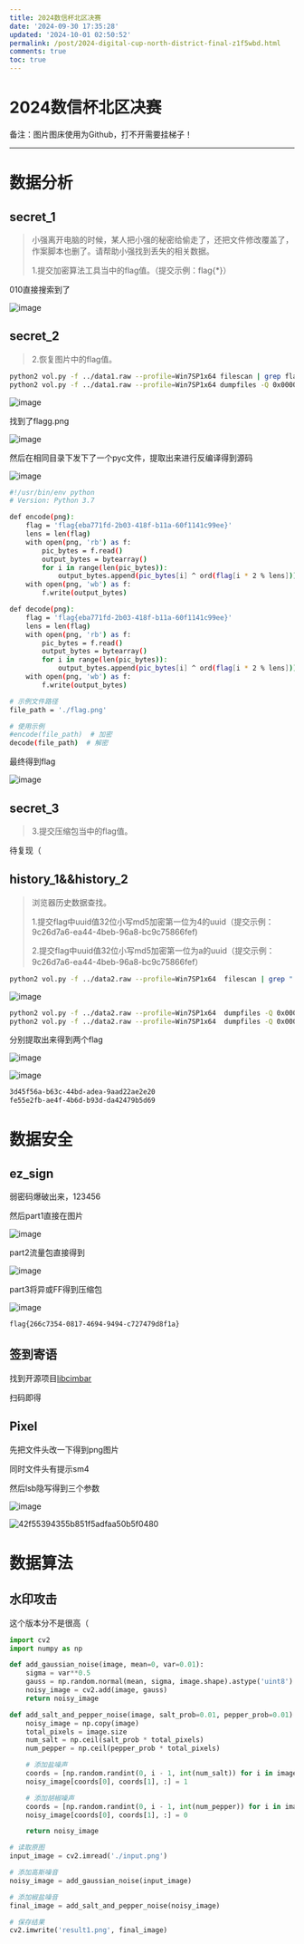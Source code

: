 ```yaml
---
title: 2024数信杯北区决赛
date: '2024-09-30 17:35:28'
updated: '2024-10-01 02:50:52'
permalink: /post/2024-digital-cup-north-district-final-z1f5wbd.html
comments: true
toc: true
---
```


# 2024数信杯北区决赛

备注：图片图床使用为Github，打不开需要挂梯子！

---

# 数据分析

## secret\_1

> 小强离开电脑的时候，某人把小强的秘密给偷走了，还把文件修改覆盖了，作案脚本也删了。请帮助小强找到丢失的相关数据。
>
> 1.提交加密算法工具当中的flag值。（提交示例：flag{\*}）

010直接搜索到了

​![image](https://raw.githubusercontent.com/Wh1teJ0ker/PicGo/main/Pic/image-20240929105902-unfy12s.png)​

## secret\_2

> 2.恢复图片中的flag值。

```bash
python2 vol.py -f ../data1.raw --profile=Win7SP1x64 filescan | grep flag
python2 vol.py -f ../data1.raw --profile=Win7SP1x64 dumpfiles -Q 0x000000007f3f17b0 -D ./
```

​![image](https://raw.githubusercontent.com/Wh1teJ0ker/PicGo/main/Pic/image-20240929154653-6xnpnk7.png)​

找到了flagg.png

​![image](https://raw.githubusercontent.com/Wh1teJ0ker/PicGo/main/Pic/image-20240929154923-zhdadtq.png)​

然后在相同目录下发下了一个pyc文件，提取出来进行反编译得到源码

​![image](https://raw.githubusercontent.com/Wh1teJ0ker/PicGo/main/Pic/image-20240929155248-l5hfsb2.png)​

```bash
#!/usr/bin/env python
# Version: Python 3.7

def encode(png):
    flag = 'flag{eba771fd-2b03-418f-b11a-60f1141c99ee}'
    lens = len(flag)
    with open(png, 'rb') as f:
        pic_bytes = f.read()
        output_bytes = bytearray()
        for i in range(len(pic_bytes)):
            output_bytes.append(pic_bytes[i] ^ ord(flag[i * 2 % lens]))
    with open(png, 'wb') as f:
        f.write(output_bytes)

def decode(png):
    flag = 'flag{eba771fd-2b03-418f-b11a-60f1141c99ee}'
    lens = len(flag)
    with open(png, 'rb') as f:
        pic_bytes = f.read()
        output_bytes = bytearray()
        for i in range(len(pic_bytes)):
            output_bytes.append(pic_bytes[i] ^ ord(flag[i * 2 % lens]))
    with open(png, 'wb') as f:
        f.write(output_bytes)

# 示例文件路径
file_path = './flag.png'

# 使用示例
#encode(file_path)  # 加密
decode(file_path)  # 解密

```

最终得到flag

​![image](https://raw.githubusercontent.com/Wh1teJ0ker/PicGo/main/Pic/image-20240929155314-wtpmccl.png)​

## secret\_3

> 3.提交压缩包当中的flag值。

待复现（

## history\_1&&history\_2

> 浏览器历史数据查找。
>
> 1.提交flag中uuid值32位小写md5加密第一位为4的uuid（提交示例：9c26d7a6-ea44-4beb-96a8-bc9c75866fef)
>
> 2.提交flag中uuid值32位小写md5加密第一位为a的uuid（提交示例：9c26d7a6-ea44-4beb-96a8-bc9c75866fef）

```bash
python2 vol.py -f ../data2.raw --profile=Win7SP1x64  filescan | grep ".ipynb"
```

​![image](https://raw.githubusercontent.com/Wh1teJ0ker/PicGo/main/Pic/image-20240929155457-glljhw5.png)​

```bash
python2 vol.py -f ../data2.raw --profile=Win7SP1x64  dumpfiles -Q 0x000000007d843bd0 -D ../
python2 vol.py -f ../data2.raw --profile=Win7SP1x64  dumpfiles -Q 0x000000007da54b40 -D ../
```

分别提取出来得到两个flag

​![image](https://raw.githubusercontent.com/Wh1teJ0ker/PicGo/main/Pic/image-20240929155627-cqijbes.png)​

​![image](https://raw.githubusercontent.com/Wh1teJ0ker/PicGo/main/Pic/image-20240929155637-tkgvloq.png)​

```bash
3d45f56a-b63c-44bd-adea-9aad22ae2e20
fe55e2fb-ae4f-4b6d-b93d-da42479b5d69
```

# 数据安全

## ez\_sign

弱密码爆破出来，123456

然后part1直接在图片

​![image](https://raw.githubusercontent.com/Wh1teJ0ker/PicGo/main/Pic/image-20240929155801-iqodphc.png)​

part2流量包直接得到

​![image](https://raw.githubusercontent.com/Wh1teJ0ker/PicGo/main/Pic/image-20240929155845-w281ibg.png)​

part3将异或FF得到压缩包

​![image](https://raw.githubusercontent.com/Wh1teJ0ker/PicGo/main/Pic/image-20240929102759-bvl6c0h.png)​

```bash
flag{266c7354-0817-4694-9494-c727479d8f1a}
```

## 签到寄语

找到开源项目[libcimbar](https://github.com/sz3/libcimbar)

扫码即得

## Pixel

先把文件头改一下得到png图片

同时文件头有提示sm4

然后lsb隐写得到三个参数

​![image](https://raw.githubusercontent.com/Wh1teJ0ker/PicGo/main/Pic/image-20240929170251-rtlsrki.png)​

​![42f55394355b851f5adfaa50b5f0480](https://raw.githubusercontent.com/Wh1teJ0ker/PicGo/main/Pic/42f55394355b851f5adfaa50b5f0480-20240929170301-qi1ipqv.jpg)​

# 数据算法

## 水印攻击

这个版本分不是很高（

```python
import cv2
import numpy as np

def add_gaussian_noise(image, mean=0, var=0.01):
    sigma = var**0.5
    gauss = np.random.normal(mean, sigma, image.shape).astype('uint8')
    noisy_image = cv2.add(image, gauss)
    return noisy_image

def add_salt_and_pepper_noise(image, salt_prob=0.01, pepper_prob=0.01):
    noisy_image = np.copy(image)
    total_pixels = image.size
    num_salt = np.ceil(salt_prob * total_pixels)
    num_pepper = np.ceil(pepper_prob * total_pixels)

    # 添加盐噪声
    coords = [np.random.randint(0, i - 1, int(num_salt)) for i in image.shape]
    noisy_image[coords[0], coords[1], :] = 1

    # 添加胡椒噪声
    coords = [np.random.randint(0, i - 1, int(num_pepper)) for i in image.shape]
    noisy_image[coords[0], coords[1], :] = 0

    return noisy_image

# 读取原图
input_image = cv2.imread('./input.png')

# 添加高斯噪音
noisy_image = add_gaussian_noise(input_image)

# 添加椒盐噪音
final_image = add_salt_and_pepper_noise(noisy_image)

# 保存结果
cv2.imwrite('result1.png', final_image)

```
